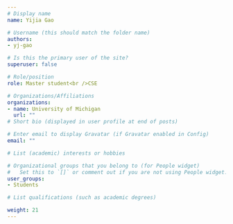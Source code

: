 ```yaml
---
# Display name
name: Yijia Gao

# Username (this should match the folder name)
authors: 
- yj-gao

# Is this the primary user of the site?
superuser: false

# Role/position
role: Master student<br />CSE

# Organizations/Affiliations
organizations:
- name: University of Michigan
  url: ""
# Short bio (displayed in user profile at end of posts)

# Enter email to display Gravatar (if Gravatar enabled in Config)
email: ""

# List (academic) interests or hobbies

# Organizational groups that you belong to (for People widget)
#   Set this to `[]` or comment out if you are not using People widget.
user_groups: 
- Students

# List qualifications (such as academic degrees)

weight: 21
---
```

